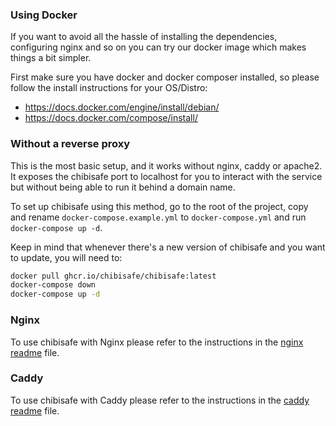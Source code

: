 ### Using Docker

If you want to avoid all the hassle of installing the dependencies, configuring nginx and so on you can try our docker image which makes things a bit simpler.

First make sure you have docker and docker composer installed, so please follow the install instructions for your OS/Distro:
- https://docs.docker.com/engine/install/debian/
- https://docs.docker.com/compose/install/

### Without a reverse proxy
This is the most basic setup, and it works without nginx, caddy or apache2. It exposes the chibisafe port to localhost for you to interact with the service but without being able to run it behind a domain name.

To set up chibisafe using this method, go to the root of the project, copy and rename `docker-compose.example.yml` to `docker-compose.yml` and run `docker-compose up -d`.

Keep in mind that whenever there's a new version of chibisafe and you want to update, you will need to:
```bash
docker pull ghcr.io/chibisafe/chibisafe:latest
docker-compose down
docker-compose up -d
```

### Nginx
To use chibisafe with Nginx please refer to the instructions in the [nginx readme](nginx/nginx.md) file.

### Caddy
To use chibisafe with Caddy please refer to the instructions in the [caddy readme](caddy/caddy.md) file.
